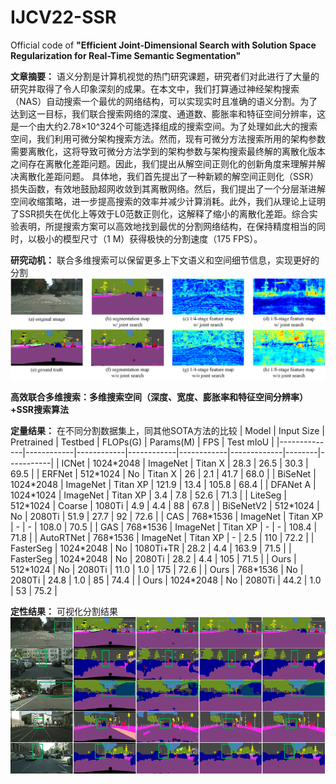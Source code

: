 # IJCV22-SSR
Official code of **"Efficient Joint-Dimensional Search with Solution Space Regularization for Real-Time Semantic Segmentation"**

**文章摘要：** 语义分割是计算机视觉的热门研究课题，研究者们对此进行了大量的研究并取得了令人印象深刻的成果。在本文中，我们打算通过神经架构搜索（NAS）自动搜索一个最优的网络结构，可以实现实时且准确的语义分割。为了达到这一目标，我们联合搜索网络的深度、通道数、膨胀率和特征空间分辨率，这是一个由大约2.78×10^324个可能选择组成的搜索空间。为了处理如此大的搜索空间，我们利用可微分架构搜索方法。然而，现有可微分方法搜索所用的架构参数需要离散化，这将导致可微分方法学到的架构参数与架构搜索最终解的离散化版本之间存在离散化差距问题。因此，我们提出从解空间正则化的创新角度来理解并解决离散化差距问题。
具体地，我们首先提出了一种新颖的解空间正则化（SSR）损失函数，有效地鼓励超网收敛到其离散网络。然后，我们提出了一个分层渐进解空间收缩策略，进一步提高搜索的效率并减少计算消耗。此外，我们从理论上证明了SSR损失在优化上等效于L0范数正则化，这解释了缩小的离散化差距。综合实验表明，所提搜索方案可以高效地找到最优的分割网络结构，在保持精度相当的同时，以极小的模型尺寸（1 M）获得极快的分割速度（175 FPS）。

**研究动机：** 联合多维搜索可以保留更多上下文语义和空间细节信息，实现更好的分割
![image](https://github.com/Sunshine-Ye/IJCV22-SSR/blob/main/assets/%E6%A1%86%E6%9E%B6%E5%9B%BE1_13.png)

**高效联合多维搜索：多维搜索空间（深度、宽度、膨胀率和特征空间分辨率）+SSR搜索算法**
<!-- ![image](https://github.com/Sunshine-Ye/IJCV22-SSR/blob/main/assets/%E4%B8%BB%E6%A1%86%E5%9B%BE2_11.png) -->

**定量结果：** 在不同分割数据集上，同其他SOTA方法的比较
| Model        | Input Size | Pretrained | Testbed    | FLOPs\(G\) | Params\(M\) | FPS    | Test mIoU |
|--------------|------------|------------|------------|------------|-------------|--------|-----------|
| ICNet        | 1024\*2048 | ImageNet   | Titan X    | 28\.3      | 26\.5       | 30\.3  | 69\.5     |
| ERFNet       | 512\*1024  | No         | Titan X    | 26         | 2\.1        | 41\.7  | 68\.0     |
| BiSeNet      | 1024\*2048 | ImageNet   | Titan XP   | 121\.9     | 13\.4       | 105\.8 | 68\.4     |
| DFANet A     | 1024\*1024 | ImageNet   | Titan XP   | 3\.4       | 7\.8        | 52\.6  | 71\.3     |
| LiteSeg      | 512\*1024  | Coarse     | 1080Ti     | 4\.9       | 4\.4        | 88     | 67\.8     |
| BiSeNetV2    | 512\*1024  | No         | 2080Ti     | 51\.9      | 27\.7       | 92     | 72\.6     |
| CAS          | 768\*1536  | ImageNet   | Titan XP   | \-         | \-          | 108\.0 | 70\.5     |
| GAS          | 768\*1536  | ImageNet   | Titan XP   | \-         | \-          | 108\.4 | 71\.8     |
| AutoRTNet    | 768\*1536  | ImageNet   | Titan XP   | \-         | 2\.5        | 110    | 72\.2     |
| FasterSeg    | 1024\*2048 | No         | 1080Ti\+TR | 28\.2      | 4\.4        | 163\.9 | 71\.5     |
| FasterSeg    | 1024\*2048 | No         | 2080Ti     | 28\.2      | 4\.4        | 105    | 71\.5     |
| Ours         | 512\*1024  | No         | 2080Ti     | 11\.0      | 1\.0        | 175    | 72\.6     |
| Ours         | 768\*1536  | No         | 2080Ti     | 24\.8      | 1\.0        | 85     | 74\.4     |
| Ours         | 1024\*2048 | No         | 2080Ti     | 44\.2      | 1\.0        | 53     | 75\.2     |


**定性结果：** 可视化分割结果
![image](https://github.com/Sunshine-Ye/IJCV22-SSR/blob/main/assets/%E4%B8%BB%E6%A1%86%E5%9B%BE5_2.png)
<!-- ![image](https://github.com/Sunshine-Ye/IJCV22-SSR/blob/main/assets/%E4%B8%BB%E6%A1%86%E5%9B%BE6_3.png) -->
